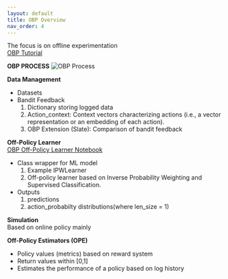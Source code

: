 ```yaml
---
layout: default
title: OBP Overview
nav_order: 4
---
```


The focus is on offline experimentation <br />
[OBP Tutorial](https://sites.google.com/cornell.edu/recsys2021tutorial) 

**OBP PROCESS**
![OBP Process](https://raw.githubusercontent.com/st-tech/zr-obp/master/images/overview.png) 

**Data Management** 
- Datasets 
- Bandit Feedback 
  1. Dictionary storing logged data 
  2. Action_context: Context vectors characterizing actions (i.e., a vector representation or an embedding of each action). 
  3. OBP Extension (Slate): Comparison of bandit feedback 

**Off-Policy Learner** <br />
[OBP Off-Policy Learner Notebook](https://colab.research.google.com/github/st-tech/zr-obp/blob/master/examples/quickstart/opl.ipynb) 
- Class wrapper for ML model 
  1. Example IPWLearner  
  2. Off-policy learner based on Inverse Probability Weighting and Supervised Classification. 
- Outputs  
  1. predictions  
  2. action_probabilty distributions(where len_size = 1) 

**Simulation** <br />
Based on online policy mainly 

**Off-Policy Estimators (OPE)** 
- Policy values (metrics) based on reward system 
- Return values within [0,1] 
- Estimates the performance of a policy based on log history 

